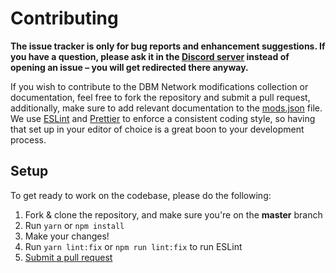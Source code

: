 # Contributing

**The issue tracker is only for bug reports and enhancement suggestions. If you have a question, please ask it in the [Discord server](https://discord.gg/3QxkZPK) instead of opening an issue – you will get redirected there anyway.**

If you wish to contribute to the DBM Network modifications collection or documentation, feel free to fork the repository and submit a pull request, additionally, make sure to add relevant documentation to the [mods.json](https://github.com/dbm-network/mods/blob/master/docs/mods.json) file.
We use [ESLint](https://github.com/dbm-network/mods/blob/master/.eslintrc.json, 'Config') and [Prettier](https://github.com/dbm-network/mods/blob/master/.prettierrc.json, 'Config') to enforce a consistent coding style, so having that set up in your editor of choice is a great boon to your development process.

## Setup

To get ready to work on the codebase, please do the following:

1. Fork & clone the repository, and make sure you're on the **master** branch
1. Run `yarn` or `npm install`
1. Make your changes!
1. Run `yarn lint:fix` or `npm run lint:fix` to run ESLint
1. [Submit a pull request](https://github.com/dbm-network/mods/compare)

